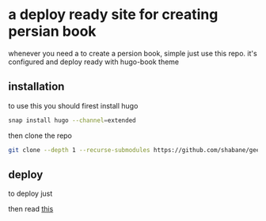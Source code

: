 # a deploy ready site for creating persian book

whenever you need a to create a persion book, simple just use this repo. it's configured and deploy ready with hugo-book theme

## installation
to use this you should firest install hugo

```bash
snap install hugo --channel=extended
```

then clone the repo

```bash
git clone --depth 1 --recurse-submodules https://github.com/shabane/geek-boys-island.git
```


## deploy

to deploy just 


then read [this](https://shabane.github.io/geek-boys-island/)
